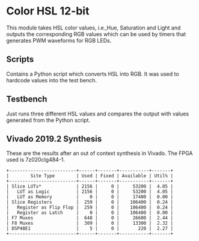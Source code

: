 # Color HSL 12-bit

This module takes HSL color values, i.e.,Hue, Saturation and Light and outputs
the corresponding RGB values which can be used by timers that generates 
PWM waveforms for RGB LEDs.

## Scripts
Contains a Python script which converts HSL into RGB.
It was used to hardcode values into the test bench.

## Testbench
Just runs three different HSL values and compares the output with
values generated from the Python script.

## Vivado 2019.2 Synthesis
These are the results after an out of context synthesis in Vivado.
The FPGA used is 7z020clg484-1.

```
+-------------------------+------+-------+-----------+-------+
|        Site Type        | Used | Fixed | Available | Util% |
+-------------------------+------+-------+-----------+-------+
| Slice LUTs*             | 2156 |     0 |     53200 |  4.05 |
|   LUT as Logic          | 2156 |     0 |     53200 |  4.05 |
|   LUT as Memory         |    0 |     0 |     17400 |  0.00 |
| Slice Registers         |  259 |     0 |    106400 |  0.24 |
|   Register as Flip Flop |  259 |     0 |    106400 |  0.24 |
|   Register as Latch     |    0 |     0 |    106400 |  0.00 |
| F7 Muxes                |  648 |     0 |     26600 |  2.44 |
| F8 Muxes                |  309 |     0 |     13300 |  2.32 |
| DSP48E1                 |    5 |     0 |       220 |  2.27 |
+-------------------------+------+-------+-----------+-------+
```
